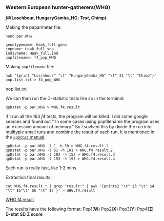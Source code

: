 ### Western European hunter-gatherers(WHG)


***f4*(Loschbour, HungaryGamba_HG; *Test*, Chimp)**


Making the paparmeter file:
```
nano par.WHG

genotypename: Haak_full.geno 
snpname: Haak_full.snp
indivname: Haak_full.ind
popfilename: f4_pop_WHG
```
Making ```popfilename``` file:

```
awk '{print "Loschbour" "\t" "HungaryGamba_HG" "\t" $1 "\t" "Chimp"}' pop.list.txt > f4_pop_WHG

```
[pop.list.txt](data/pop.list.txt)

We can then run the D-statistic tests like so in the terminal:

```
qpDstat -p par.WHG > WHG.f4.result
```


If I run all the 193 *f4* tests, the program will be killed. I did some google searces and found out " In some cases using popfilename the program uses an excessive amount of memory." So I sovlved this by divide the run into mulityple small runs and combine the result of each run. It is mentioned in the [```qpDstat``` manual](https://github.com/DReichLab/AdmixTools/blob/master/README.Dstatistics). 


```
qpDstat -p par.WHG -l 1 -h 50 > WHG.f4.result.1
qpDstat -p par.WHG -l 51 -h 101 > WHG.f4.result.2
qpDstat -p par.WHG -l 102 -h 152 > WHG.f4.result.3
qpDstat -p par.WHG -l 153 -h 193 > WHG.f4.result.4
```
Each run is really fast, like 1-2 mins.

Extraction final results:
```
cat WHG.f4.result.* | grep "result:" | awk '{print$2 "\t" $3 "\t" $4 "\t" $5"\t" $6 "\t" $7 }' > WHG.f4.result
```
[WHG.f4.result](data/WHG.f4.result)

The results have the following format: Pop1(**W**)  Pop2(**X**)  Pop3(**Y**)  Pop4(**Z**)  **D-stat**	 **SD**  **Z score**
